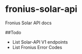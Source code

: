 # fronius-solar-api
Fronius Solar API docs

##Todo
* List Solar-API V1 endpoints
* List Fronius Error Codes
